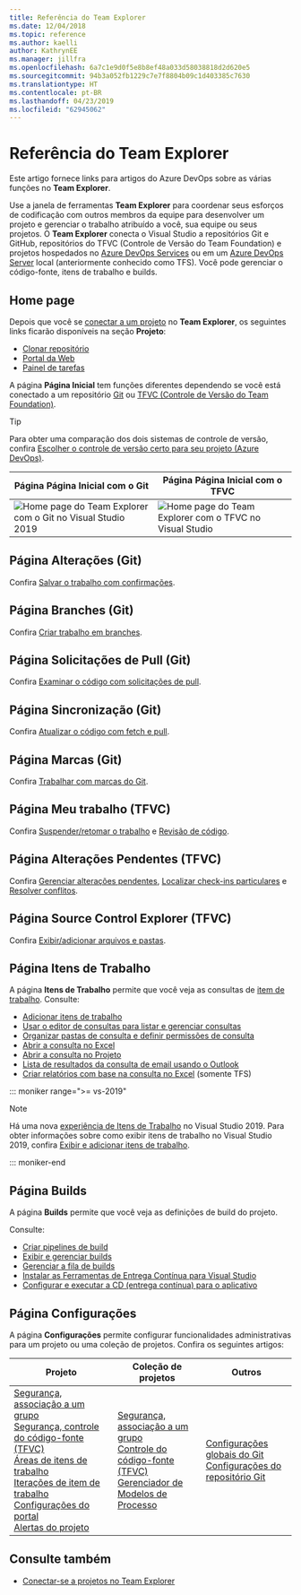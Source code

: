 ```yaml
---
title: Referência do Team Explorer
ms.date: 12/04/2018
ms.topic: reference
ms.author: kaelli
author: KathrynEE
ms.manager: jillfra
ms.openlocfilehash: 6a7c1e9d0f5e8b8ef48a033d58038818d2d620e5
ms.sourcegitcommit: 94b3a052fb1229c7e7f8804b09c1d403385c7630
ms.translationtype: HT
ms.contentlocale: pt-BR
ms.lasthandoff: 04/23/2019
ms.locfileid: "62945062"
---
```

# <a name="team-explorer-reference"></a>Referência do Team Explorer

Este artigo fornece links para artigos do Azure DevOps sobre as várias funções no **Team Explorer**.

Use a janela de ferramentas **Team Explorer** para coordenar seus esforços de codificação com outros membros da equipe para desenvolver um projeto e gerenciar o trabalho atribuído a você, sua equipe ou seus projetos. O **Team Explorer** conecta o Visual Studio a repositórios Git e GitHub, repositórios do TFVC (Controle de Versão do Team Foundation) e projetos hospedados no [Azure DevOps Services](/azure/devops/user-guide/what-is-azure-devops-services) ou em um [Azure DevOps Server](/tfs/index) local (anteriormente conhecido como TFS). Você pode gerenciar o código-fonte, itens de trabalho e builds.

## <a name="home-page"></a>Home page

Depois que você se [conectar a um projeto](../connect-team-project.md) no **Team Explorer**, os seguintes links ficarão disponíveis na seção **Projeto**:

- [Clonar repositório](/azure/devops/repos/git/clone)
- [Portal da Web](/azure/devops/project/navigation/index)
- [Painel de tarefas](/azure/devops/boards/sprints/task-board)

A página **Página Inicial** tem funções diferentes dependendo se você está conectado a um repositório [Git](/azure/devops/repos/git/gitquickstart?view=vsts&tabs=visual-studio) ou [TFVC (Controle de Versão do Team Foundation)](/azure/devops/repos/tfvc/overview).

> [!TIP]
> Para obter uma comparação dos dois sistemas de controle de versão, confira [Escolher o controle de versão certo para seu projeto (Azure DevOps)](/azure/devops/repos/tfvc/comparison-git-tfvc).

| Página **Página Inicial** com o Git | Página **Página Inicial** com o TFVC |
| - | - |
| ![Home page do Team Explorer com o Git no Visual Studio 2019](media/team-explorer-reference/team-explorer-git.png) | ![Home page do Team Explorer com o TFVC no Visual Studio](media/team-explorer-reference/team-explorer-tfvc.png) |

## <a name="changes-page-git"></a>Página Alterações (Git)

Confira [Salvar o trabalho com confirmações](/azure/devops/repos/git/commits).

## <a name="branches-page-git"></a>Página Branches (Git)

Confira [Criar trabalho em branches](/azure/devops/repos/git/branches).

## <a name="pull-requests-page-git"></a>Página Solicitações de Pull (Git)

Confira [Examinar o código com solicitações de pull](/azure/devops/repos/git/pullrequest).

## <a name="sync-page-git"></a>Página Sincronização (Git)

Confira [Atualizar o código com fetch e pull](/azure/devops/repos/git/pulling).

## <a name="tags-page-git"></a>Página Marcas (Git)

Confira [Trabalhar com marcas do Git](/azure/devops/repos/git/git-tags).

## <a name="my-work-page-tfvc"></a>Página Meu trabalho (TFVC)

Confira [Suspender/retomar o trabalho](/azure/devops/repos/tfvc/suspend-your-work-manage-your-shelvesets) e [Revisão de código](/azure/devops/repos/tfvc/day-life-alm-developer-suspend-work-fix-bug-conduct-code-review).

## <a name="pending-changes-page-tfvc"></a>Página Alterações Pendentes (TFVC)

Confira [Gerenciar alterações pendentes](/azure/devops/repos/tfvc/develop-code-manage-pending-changes), [Localizar check-ins particulares](/azure/devops/repos/tfvc/suspend-your-work-manage-your-shelvesets) e [Resolver conflitos](/azure/devops/repos/tfvc/resolve-team-foundation-version-control-conflicts).

## <a name="source-control-explorer-page-tfvc"></a>Página Source Control Explorer (TFVC)

Confira [Exibir/adicionar arquivos e pastas](/azure/devops/repos/tfvc/add-files-server).

## <a name="work-items-page"></a>Página Itens de Trabalho

A página **Itens de Trabalho** permite que você veja as consultas de [item de trabalho](/azure/devops/boards/work-items/about-work-items). Consulte:

- [Adicionar itens de trabalho](/azure/devops/boards/backlogs/add-work-items)
- [Usar o editor de consultas para listar e gerenciar consultas](/azure/devops/boards/queries/using-queries)
- [Organizar pastas de consulta e definir permissões de consulta](/azure/devops/boards/queries/set-query-permissions)
- [Abrir a consulta no Excel](/azure/devops/boards/backlogs/office/bulk-add-modify-work-items-excel)
- [Abrir a consulta no Projeto](/azure/devops/boards/backlogs/office/create-your-backlog-tasks-using-project)
- [Lista de resultados da consulta de email usando o Outlook](/azure/devops/boards/queries/share-plans)
- [Criar relatórios com base na consulta no Excel](/azure/devops/report/excel/create-status-and-trend-excel-reports) (somente TFS)

::: moniker range=">= vs-2019"

> [!NOTE]
> Há uma nova [experiência de Itens de Trabalho](/azure/devops/boards/work-items/set-work-item-experience-vs) no Visual Studio 2019. Para obter informações sobre como exibir itens de trabalho no Visual Studio 2019, confira [Exibir e adicionar itens de trabalho](/azure/devops/boards/work-items/view-add-work-items).

::: moniker-end

## <a name="builds-page"></a>Página Builds

A página **Builds** permite que você veja as definições de build do projeto.

Consulte:

- [Criar pipelines de build](/azure/devops/pipelines/tasks/index)
- [Exibir e gerenciar builds](/azure/devops/pipelines/overview)
- [Gerenciar a fila de builds](/azure/devops/pipelines/agents/pools-queues)
- [Instalar as Ferramentas de Entrega Contínua para Visual Studio](/azure/devops/pipelines/apps/cd/azure/aspnet-core-to-acr#install-continuous-delivery-cd-tools-for-visual-studio-2017)
- [Configurar e executar a CD (entrega contínua) para o aplicativo](/azure/devops/pipelines/apps/cd/azure/aspnet-core-to-acr#configure-and-execute-continuous-delivery-cd-for-your-app)

## <a name="settings-page"></a>Página Configurações

A página **Configurações** permite configurar funcionalidades administrativas para um projeto ou uma coleção de projetos. Confira os seguintes artigos:

| Projeto | Coleção de projetos | Outros |
| - | - | - |
| [Segurança, associação a um grupo](/azure/devops/organizations/security/set-project-collection-level-permissions)<br/>[Segurança, controle do código-fonte (TFVC)](/azure/devops/organizations/security/set-git-tfvc-repository-permissions)<br/>[Áreas de itens de trabalho](/azure/devops/organizations/settings/set-area-paths)<br/>[Iterações de item de trabalho](/azure/devops/organizations/settings/set-iteration-paths-sprints)<br/>[Configurações do portal](/azure/devops/report/sharepoint-dashboards/configure-or-add-a-project-portal)<br/>[Alertas do projeto](/azure/devops/notifications/howto-manage-team-notifications) | [Segurança, associação a um grupo](/azure/devops/organizations/security/set-project-collection-level-permissions)<br/>[Controle do código-fonte (TFVC)](/azure/devops/repos/tfvc/decide-between-using-local-server-workspace)<br/>[Gerenciador de Modelos de Processo](/azure/devops/boards/work-items/guidance/manage-process-templates) | [Configurações globais do Git](/azure/devops/repos/git/git-config)<br/>[Configurações do repositório Git](/azure/devops/repos/git/git-config) |

## <a name="see-also"></a>Consulte também

- [Conectar-se a projetos no Team Explorer](../../ide/connect-team-project.md)